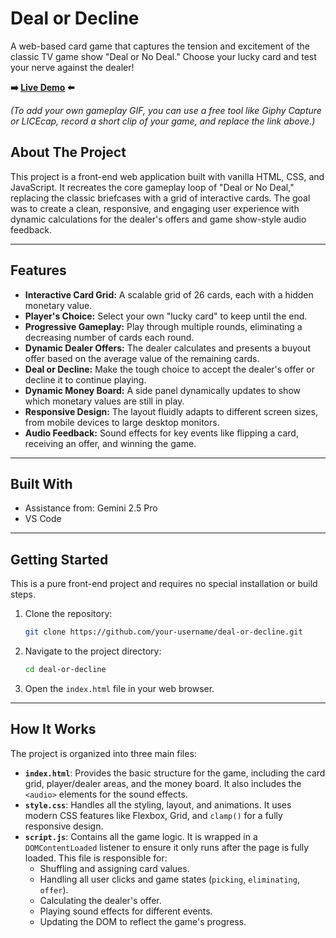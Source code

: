 # Deal or Decline

A web-based card game that captures the tension and excitement of the classic TV game show "Deal or No Deal." Choose your lucky card and test your nerve against the dealer\!

**➡️ [Live Demo](https://ryanmpierson.com/arcade/deal-or-decline/) ⬅️**

*(To add your own gameplay GIF, you can use a free tool like Giphy Capture or LICEcap, record a short clip of your game, and replace the link above.)*

## About The Project

This project is a front-end web application built with vanilla HTML, CSS, and JavaScript. It recreates the core gameplay loop of "Deal or No Deal," replacing the classic briefcases with a grid of interactive cards. The goal was to create a clean, responsive, and engaging user experience with dynamic calculations for the dealer's offers and game show-style audio feedback.

-----

## Features

  * **Interactive Card Grid:** A scalable grid of 26 cards, each with a hidden monetary value.
  * **Player's Choice:** Select your own "lucky card" to keep until the end.
  * **Progressive Gameplay:** Play through multiple rounds, eliminating a decreasing number of cards each round.
  * **Dynamic Dealer Offers:** The dealer calculates and presents a buyout offer based on the average value of the remaining cards.
  * **Deal or Decline:** Make the tough choice to accept the dealer's offer or decline it to continue playing.
  * **Dynamic Money Board:** A side panel dynamically updates to show which monetary values are still in play.
  * **Responsive Design:** The layout fluidly adapts to different screen sizes, from mobile devices to large desktop monitors.
  * **Audio Feedback:** Sound effects for key events like flipping a card, receiving an offer, and winning the game.

-----

## Built With

  * Assistance from: Gemini 2.5 Pro
  * VS Code

-----

## Getting Started

This is a pure front-end project and requires no special installation or build steps.

1.  Clone the repository:
    ```sh
    git clone https://github.com/your-username/deal-or-decline.git
    ```
2.  Navigate to the project directory:
    ```sh
    cd deal-or-decline
    ```
3.  Open the `index.html` file in your web browser.

-----

## How It Works

The project is organized into three main files:

  * **`index.html`**: Provides the basic structure for the game, including the card grid, player/dealer areas, and the money board. It also includes the `<audio>` elements for the sound effects.
  * **`style.css`**: Handles all the styling, layout, and animations. It uses modern CSS features like Flexbox, Grid, and `clamp()` for a fully responsive design.
  * **`script.js`**: Contains all the game logic. It is wrapped in a `DOMContentLoaded` listener to ensure it only runs after the page is fully loaded. This file is responsible for:
      * Shuffling and assigning card values.
      * Handling all user clicks and game states (`picking`, `eliminating`, `offer`).
      * Calculating the dealer's offer.
      * Playing sound effects for different events.
      * Updating the DOM to reflect the game's progress.
